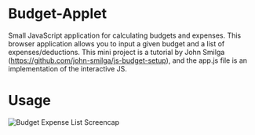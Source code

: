 # Budget-Applet

Small JavaScript application for calculating budgets and expenses. This browser application allows you to input a given budget and a list of expenses/deductions. This mini project is a tutorial by John Smilga (https://github.com/john-smilga/js-budget-setup), and the app.js file is an implementation of the interactive JS. 

# Usage
![Budget Expense List Screencap]("https://github.com/slaughterb/Budget-Applet/blob/master/js-budget-setup/usage_screenshot.png")
